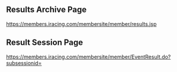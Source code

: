 ## Results Archive Page
https://members.iracing.com/membersite/member/results.jsp

## Result Session Page
https://members.iracing.com/membersite/member/EventResult.do?subsessionid=<subsessionId>
